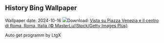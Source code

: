 ## History Bing Wallpaper
Wallpaper date: 2024-10-16
![](https://www.bing.com/th?id=OHR.RomeFilmFestival_IT-IT3375259000_UHD.jpg&w=1000)Download: [Vista su Piazza Venezia e il centro di Roma, Roma, Italia (© MasterLu/iStock/Getty Images Plus)](https://www.bing.com/th?id=OHR.RomeFilmFestival_IT-IT3375259000_UHD.jpg)

Auto get programm by LtgX
